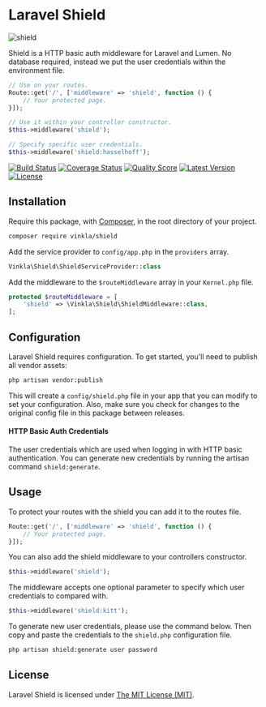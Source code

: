 Laravel Shield
==============

![shield](https://cloud.githubusercontent.com/assets/499192/12594651/68d05fee-c477-11e5-9bd2-9a5df5fbc13b.png)

Shield is a HTTP basic auth middleware for Laravel and Lumen. No database required, instead we put the user credentials within the environment file.

```php
// Use on your routes.
Route::get('/', ['middleware' => 'shield', function () {
    // Your protected page.
}]);

// Use it within your controller constructor.
$this->middleware('shield');

// Specify specific user credentials.
$this->middleware('shield:hasselhoff');
```

[![Build Status](https://img.shields.io/travis/vinkla/shield/master.svg?style=flat)](https://travis-ci.org/vinkla/shield)
[![Coverage Status](https://img.shields.io/scrutinizer/coverage/g/vinkla/shield.svg?style=flat)](https://scrutinizer-ci.com/g/vinkla/shield/code-structure)
[![Quality Score](https://img.shields.io/scrutinizer/g/vinkla/shield.svg?style=flat)](https://scrutinizer-ci.com/g/vinkla/shield)
[![Latest Version](https://img.shields.io/github/release/vinkla/shield.svg?style=flat)](https://github.com/vinkla/shield/releases)
[![License](https://img.shields.io/packagist/l/vinkla/shield.svg?style=flat)](https://packagist.org/packages/vinkla/shield)

## Installation
Require this package, with [Composer](https://getcomposer.org/), in the root directory of your project.

```bash
composer require vinkla/shield
```

Add the service provider to `config/app.php` in the `providers` array.

```php
Vinkla\Shield\ShieldServiceProvider::class
```

Add the middleware to the `$routeMiddleware` array in your `Kernel.php` file.

```php
protected $routeMiddleware = [
    'shield' => \Vinkla\Shield\ShieldMiddleware::class,
];
```

## Configuration

Laravel Shield requires configuration. To get started, you'll need to publish all vendor assets:

```bash
php artisan vendor:publish
```

This will create a `config/shield.php` file in your app that you can modify to set your configuration. Also, make sure you check for changes to the original config file in this package between releases.

#### HTTP Basic Auth Credentials

The user credentials which are used when logging in with HTTP basic authentication. You can generate new credentials by running the artisan command `shield:generate`.

## Usage

To protect your routes with the shield you can add it to the routes file.
```php
Route::get('/', ['middleware' => 'shield', function () {
    // Your protected page.
}]);
```

You can also add the shield middleware to your controllers constructor.
```php
$this->middleware('shield');
```

The middleware accepts one optional parameter to specify which user credentials to compared with.
```php
$this->middleware('shield:kitt');
```

To generate new user credentials, please use the command below. Then copy and paste the credentials to the `shield.php` configuration file.
```bash
php artisan shield:generate user password
```

## License

Laravel Shield is licensed under [The MIT License (MIT)](LICENSE).
